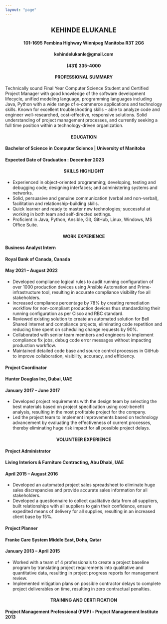 ```yaml
---
layout: "page"
---
```



<h2 style="text-align: center;">KEHINDE ELUKANLE</h2>
<h4 style="text-align: center;">101-1695 Pembina Highway Winnipeg Manitoba R3T 2G6</h4>
<h4 style="text-align: center;">kehindelukanle@gmail.com</h4>
<h4 style="text-align: center;">(431) 335-4000</h4>


<h4 style="text-align: center;">PROFESSIONAL SUMMARY</h4>

<p style="text-align: left;">Technically sound Final Year Computer Science Student and Certified Project Manager with good knowledge of the software development lifecycle, unified modeling language, programming languages including Java, Python with a wide range of e-commerce applications and technology skills. Known for excellent troubleshooting skills – able to analyze code and engineer well-researched, cost-effective, responsive solutions. Solid understanding of project management processes, and currently seeking a full time position within a technology-driven organization.</p>

<h4 style="text-align: center;">EDUCATION</h4>

#### **Bachelor of Science in Computer Science | University of Manitoba**
#### Expected Date of Graduation : December 2023

<h4 style="text-align: center;">SKILLS HIGHLIGHT</h4>

* Experienced in object-oriented programming; developing, testing and debugging code; designing interfaces; and administering systems and networks.
* Solid, persuasive and genuine communication (verbal and non-verbal), facilitation and relationship-building skills.
* Quick learner and ready to master new technologies; successful at working in both team and self-directed settings.
* Proficient in Java, Python, Ansible, Git, GitHub, Linux, Windows, MS Office Suite.

<h4 style="text-align: center;">WORK EXPERIENCE</h4>

#### **Business Analyst Intern**
#### Royal Bank  of Canada, Canada
#### May 2021 – August 2022

* Developed compliance logical rules to audit running configuration of over 1000 production devices using Ansible Automation and Prime-infrastructure tool, resulting in accurate compliance visibility foe all stakeholders.
* Increased compliance percentage by 78% by creating remediation workflow for non-compliant production devices thus standardizing their running configuration as per Cisco and RBC standard.
* Reviewed existing solution to create an automated solution for Bell Shared Internet and compliance projects, eliminating code repetition and reducing time spent on scheduling change requests by 90%.
* Collaborated with senior team members and engineers to implement compliance fix jobs, debug code error messages without impacting production workflow.
* Maintained detailed code base and source control processes in GitHub to improve collaboration, visibility, accuracy, and efficiency.

#### **Project Coordinator**
#### Hunter Douglas Inc, Dubai, UAE
#### January 2017 – June 2017

* Developed project requirements with the design team by selecting the best materials based on project specification using cost-benefit analysis, resulting in the most profitable project for the company.
* Led the project team to implement improvements based on technology advancement by evaluating the effectiveness of current processes, thereby eliminating huge risk impact for all possible project delays.

<h4 style="text-align: center;">VOLUNTEER EXPERIENCE</h4>

#### **Project Administrator**
#### Living Interiors & Furniture Contracting, Abu Dhabi, UAE
#### April 2015 – August 2016

* Developed an automated project sales spreadsheet to eliminate huge sales discrepancies and provide accurate sales information for all stakeholders. 
* Developed a questionnaire to collect qualitative data from all suppliers, built relationships with all suppliers to gain their confidence, ensure expedited means of delivery for all supplies, resulting in an increased client base by 15%. 

#### **Project Planner**
#### Franke Care System Middle East, Doha, Qatar
#### January 2013 – April 2015

* Worked with a team of 4 professionals to create a project baseline program by translating project requirements into qualitative and quantitative data, resulting in project progress reports for management review.
* Implemented mitigation plans on possible contractor delays to complete project deliverables on time, resulting in zero contractual penalties.

<h4 style="text-align: center;">TRAINING AND CERTIFICATION</h4>

#### **Project Management Professional (PMP)** - Project Management Institute 2013
